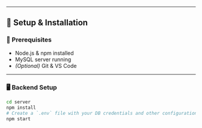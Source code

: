 
---

## 🧪 Setup & Installation

### 🔧 Prerequisites
- Node.js & npm installed  
- MySQL server running  
- *(Optional)* Git & VS Code  

---

### 🖥 Backend Setup
```bash
cd server
npm install
# Create a `.env` file with your DB credentials and other configuration
npm start
